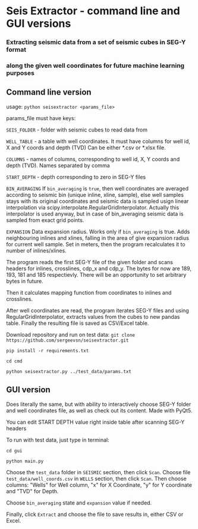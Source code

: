 # Seis Extractor - command line and GUI versions
### Extracting seismic data from a set of seismic cubes in SEG-Y format 
### along the given well coordinates for future machine learning purposes

## Command line version
usage: ```python seisextractor <params_file>```

params_file must have keys:

```SEIS_FOLDER``` - folder with seismic cubes to read data from

```WELL_TABLE``` - a table with well coordinates. It must have columns for well id, X and Y coords and depth (TVD)
Can be either *.csv or *.xlsx file.

```COLUMNS``` - names of columns, corresponding to well id, X, Y coords and depth (TVD). Names separated by comma

```START_DEPTH``` - depth corresponding to zero in SEG-Y files

```BIN_AVERAGING```
If ```bin_averaging``` is ```true```, then well coordinates are averaged according to seismic bin 
(unique inline, xline, sample), else well samples stays with its original coordinates and 
seismic data is sampled usign linear interpolation via scipy.interpolate.RegularGridInterpolator. 
Actually this interpolator is used anyway, but in case of bin_averaging seismic data is sampled 
from exact grid points.

```EXPANSION```
Data expansion radius. Works only if ```bin_averaging``` is true. Adds neighbouring inlines and xlines, falling in the 
area of give expansion radius for current well sample. Set in meters, then the program recalculates it 
to number of inlines/xlines.

The program reads the first SEG-Y file of the given folder and scans headers for inlines, crosslines, 
cdp_x and cdp_y. The bytes for now are 189, 193, 181 and 185 respectievly. There will be an opportunity
to set arbitrary bytes in future. 

Then it calculates mapping function from coordinates to inlines and crosslines.

After well coordinates are read, the program iterates SEG-Y files and using RegularGridInterpolator, 
extracts values from the cubes to new pandas table. Finally the resulting file is saved as CSV/Excel table.

Download repository and run on test data:
```git clone https://github.com/sergeevsn/seisextractor.git```

```pip install -r requirements.txt```

```cd cmd```

```python seisextractor.py ../test_data/params.txt```


## GUI version

Does literally the same, but with ability to interactively choose SEG-Y folder and well coordinates file,
as well as check out its content. Made with PyQt5.

You can edit START DEPTH value right inside table after scanning SEG-Y headers

To run with test data, just type in terminal:

```cd gui```

```python main.py```

Choose the ```test_data``` folder in ```SEISMIC``` section, then click ```Scan```.
Choose file ```test_data/well_coords.csv``` in ```WELLS``` section, then click ```Scan```.
Then choose columns: "Wells" for Well column, 
"x" for X Coordinate, "y" for Y coordinate and "TVD" for Depth.

Choose ```bin_averaging``` state and ```expansion``` value if needed.

Finally, click ```Extract``` and choose the file to save results in, either CSV or Excel.

